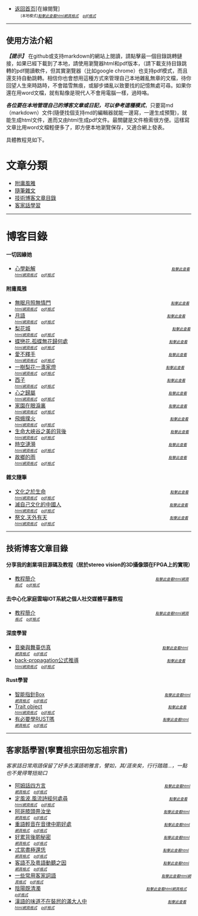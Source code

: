 - [返回首页](./readme.md)[在線閱覽] &nbsp;&nbsp; &nbsp; &nbsp; &nbsp; &nbsp; &nbsp; &nbsp; &nbsp; &nbsp; &nbsp; &nbsp; &nbsp; &nbsp; &nbsp; &nbsp; &nbsp; &nbsp; &nbsp; &nbsp; &nbsp; &nbsp; &nbsp; &nbsp; &nbsp;  &nbsp; &nbsp; &nbsp; &nbsp; &nbsp; &nbsp;  &nbsp;&nbsp; &nbsp; &nbsp; &nbsp; &nbsp;  &nbsp;&nbsp; &nbsp; &nbsp; &nbsp; &nbsp;  &nbsp;&nbsp;&nbsp; &nbsp; &nbsp; &nbsp; <font size=1> [本地模式][*_點擊此查看html網頁格式_*](./readme.html)&nbsp; &nbsp; [*_pdf格式_*](./readme.md.pdf) </font>
--- 
## 使用方法介紹
**_【提示】_** 在github或支持markdown的網站上閱讀，請點擊最一個目錄跳轉鏈接，如果已經下載到了本地，請使用瀏覽器html和pdf版本，（請下載支持目錄跳轉的pdf閱讀軟件，但其實瀏覽器（比如google chrome）也支持pdf模式，而且還支持自動跳轉。相信你也會想用這種方式來管理自己本地雜亂無章的文檔，待你回望人生來時路時，不會踏雪無痕，或腳步燐亂以致要找的記憶無處可尋。如果你還在用word文檔，就有點像是現代人不會用電腦一樣，過時咯。   

 **_各位要在本地管理自己的博客文章或日記，可以參考這種模式_**，只要寫md（markdown）文件(隨便找個支持md的編輯器就能一邊寫，一邊生成預覽)，就能生成html文件，進而又由html生成pdf文件。最關鍵是文件檢索很方便。這樣寫文章比用word文檔輕便多了，即方便本地瀏覽保存，又適合網上發表。

 具體教程見如下。

# 文章分類
- [附庸風雅](#附庸風雅)
- [隨筆雜文](#隨筆雜文)
- [技術博客文章目錄](#技術博客文章目錄)
- [客家話學習](#客家話學習)
***
#### <p id="隨筆雜文"> <p/>  
# 博客目錄
#### 一切因緣她
- [心學新解](./md_and_html/心學新解.md) &nbsp;&nbsp; &nbsp; &nbsp; &nbsp; &nbsp; &nbsp; &nbsp; &nbsp; &nbsp; &nbsp; &nbsp; &nbsp; &nbsp; &nbsp; &nbsp; &nbsp; &nbsp; &nbsp; &nbsp; &nbsp; &nbsp; &nbsp; &nbsp; &nbsp;  &nbsp; &nbsp; &nbsp; &nbsp; &nbsp; &nbsp;  &nbsp;&nbsp; &nbsp; &nbsp; &nbsp; &nbsp;  &nbsp;&nbsp; &nbsp; &nbsp; &nbsp; &nbsp;  &nbsp;&nbsp;&nbsp; &nbsp; &nbsp; &nbsp;  <font size=1> [*_點擊此查看html網頁格式_*](./md_and_html/心學新解.html)&nbsp; &nbsp; [*_pdf格式_*](./md_and_html/心學新解.md.pdf)</font>
#### 附庸風雅
- [無眠月照無情門](./md_and_html/無眠月照無情門.md)&nbsp;&nbsp; &nbsp; &nbsp; &nbsp; &nbsp; &nbsp; &nbsp; &nbsp; &nbsp; &nbsp; &nbsp; &nbsp; &nbsp; &nbsp; &nbsp; &nbsp; &nbsp; &nbsp; &nbsp; &nbsp; &nbsp; &nbsp; &nbsp; &nbsp;  &nbsp; &nbsp; &nbsp; &nbsp; &nbsp; &nbsp;  &nbsp;&nbsp; &nbsp; &nbsp; &nbsp; &nbsp;  &nbsp;&nbsp; &nbsp; &nbsp; &nbsp; &nbsp;  <font size=1> [*_點擊此查看html網頁格式_*](./md_and_html/無眠月照無情門.html)&nbsp; &nbsp; [*_pdf格式_*](./md_and_html/無眠月照無情門.md.pdf) </font>
- [月語](./md_and_html/雜文隨筆/月語.md)&nbsp;&nbsp; &nbsp; &nbsp; &nbsp; &nbsp; &nbsp; &nbsp; &nbsp; &nbsp; &nbsp; &nbsp; &nbsp; &nbsp; &nbsp; &nbsp; &nbsp; &nbsp; &nbsp; &nbsp; &nbsp; &nbsp; &nbsp; &nbsp; &nbsp;  &nbsp; &nbsp; &nbsp; &nbsp; &nbsp; &nbsp;  &nbsp;&nbsp; &nbsp; &nbsp; &nbsp; &nbsp;  &nbsp;&nbsp; &nbsp; &nbsp; &nbsp; &nbsp;  &nbsp;&nbsp; &nbsp; &nbsp; &nbsp; &nbsp; &nbsp; &nbsp; <font size=1> [*_點擊此查看html網頁格式_*](./md_and_html/雜文隨筆/月語.html)&nbsp; &nbsp; [*_pdf格式_*](./md_and_html/雜文隨筆/月語.md.pdf)</font>
- [梨花城](./md_and_html/雜文隨筆/梨花城.md)&nbsp;&nbsp; &nbsp; &nbsp; &nbsp; &nbsp; &nbsp; &nbsp; &nbsp; &nbsp; &nbsp; &nbsp; &nbsp; &nbsp; &nbsp; &nbsp; &nbsp; &nbsp; &nbsp; &nbsp; &nbsp; &nbsp; &nbsp; &nbsp; &nbsp;  &nbsp; &nbsp; &nbsp; &nbsp; &nbsp; &nbsp;  &nbsp;&nbsp; &nbsp; &nbsp; &nbsp; &nbsp;  &nbsp;&nbsp; &nbsp; &nbsp; &nbsp; &nbsp;  &nbsp;&nbsp; &nbsp; &nbsp; &nbsp; &nbsp; &nbsp; &nbsp; <font size=1> [*_點擊此查看html網頁格式_*](./md_and_html/雜文隨筆/梨花城.html)&nbsp; &nbsp; [*_pdf格式_*](./md_and_html/雜文隨筆/梨花城.md.pdf)</font>
- [蝶戀花.孤蝶無花歸何處](./md_and_html/雜文隨筆/蝶戀花.孤蝶無花歸何處.md)&nbsp;&nbsp; &nbsp; &nbsp; &nbsp; &nbsp; &nbsp; &nbsp; &nbsp; &nbsp; &nbsp; &nbsp; &nbsp; &nbsp; &nbsp; &nbsp; &nbsp; &nbsp; &nbsp; &nbsp; &nbsp; &nbsp; &nbsp; &nbsp; &nbsp;  &nbsp; &nbsp; &nbsp; &nbsp; &nbsp; &nbsp;  &nbsp;&nbsp; &nbsp; &nbsp; &nbsp;  <font size=1> [*_點擊此查看html網頁格式_*](./md_and_html/雜文隨筆/蝶戀花.孤蝶無花歸何處.html)&nbsp; &nbsp; [*_pdf格式_*](./md_and_html/雜文隨筆/蝶戀花.孤蝶無花歸何處.md.pdf)</font>
- [愛不釋手](./md_and_html/雜文隨筆/愛不釋手.md)&nbsp; &nbsp; &nbsp; &nbsp; &nbsp; &nbsp; &nbsp; &nbsp; &nbsp; &nbsp; &nbsp; &nbsp; &nbsp; &nbsp; &nbsp; &nbsp; &nbsp; &nbsp; &nbsp; &nbsp; &nbsp; &nbsp; &nbsp; &nbsp; &nbsp;  &nbsp;&nbsp; &nbsp;  &nbsp; &nbsp; &nbsp; &nbsp; &nbsp; &nbsp; &nbsp; &nbsp;  &nbsp;&nbsp; &nbsp;  &nbsp;&nbsp; &nbsp; &nbsp; &nbsp; &nbsp; &nbsp; &nbsp;  &nbsp;<font size=1>[*_點擊此查看html網頁格式_*](./md_and_html/雜文隨筆/愛不釋手.html)&nbsp; &nbsp; [*_pdf格式_*](./md_and_html/雜文隨筆/愛不釋手.md.pdf)</font>
- [一樹梨花一盞家燈](./md_and_html/雜文隨筆/一樹梨花一盞家燈.md)&nbsp; &nbsp; &nbsp; &nbsp; &nbsp; &nbsp; &nbsp; &nbsp; &nbsp; &nbsp; &nbsp; &nbsp; &nbsp; &nbsp; &nbsp; &nbsp; &nbsp; &nbsp; &nbsp; &nbsp; &nbsp; &nbsp; &nbsp; &nbsp; &nbsp;  &nbsp;&nbsp; &nbsp;  &nbsp; &nbsp; &nbsp; &nbsp; &nbsp; &nbsp; &nbsp; &nbsp;  &nbsp;&nbsp; &nbsp; <font size=1>[*_點擊此查看html網頁格式_*](./md_and_html/雜文隨筆/一樹梨花一盞家燈.html)&nbsp; &nbsp; [*_pdf格式_*](./md_and_html/雜文隨筆/一樹梨花一盞家燈.md.pdf)</font>
- [西子](./md_and_html/雜文隨筆/西子.md)&nbsp;&nbsp; &nbsp; &nbsp; &nbsp; &nbsp; &nbsp; &nbsp; &nbsp; &nbsp; &nbsp; &nbsp; &nbsp; &nbsp; &nbsp; &nbsp; &nbsp; &nbsp; &nbsp; &nbsp; &nbsp; &nbsp; &nbsp; &nbsp; &nbsp;  &nbsp; &nbsp; &nbsp; &nbsp; &nbsp; &nbsp;  &nbsp;&nbsp; &nbsp; &nbsp; &nbsp; &nbsp;  &nbsp;&nbsp; &nbsp; &nbsp; &nbsp; &nbsp;  &nbsp;&nbsp; &nbsp; &nbsp; &nbsp; &nbsp; &nbsp; &nbsp; <font size=1> [*_點擊此查看html網頁格式_*](./md_and_html/雜文隨筆/西子.html)&nbsp; &nbsp; [*_pdf格式_*](./md_and_html/雜文隨筆/西子.md.pdf)</font>
- [心之歸屬](./md_and_html/雜文隨筆/心之歸屬.md)&nbsp; &nbsp; &nbsp; &nbsp; &nbsp; &nbsp; &nbsp; &nbsp; &nbsp; &nbsp; &nbsp; &nbsp; &nbsp; &nbsp; &nbsp; &nbsp; &nbsp; &nbsp; &nbsp; &nbsp; &nbsp; &nbsp; &nbsp; &nbsp; &nbsp;  &nbsp;&nbsp; &nbsp;  &nbsp; &nbsp; &nbsp; &nbsp; &nbsp; &nbsp; &nbsp; &nbsp;  &nbsp;&nbsp; &nbsp;  &nbsp;&nbsp; &nbsp; &nbsp; &nbsp; &nbsp; &nbsp; &nbsp;  &nbsp;<font size=1>[*_點擊此查看html網頁格式_*](./md_and_html/雜文隨筆/心之歸屬.html)&nbsp; &nbsp; [*_pdf格式_*](./md_and_html/雜文隨筆/心之歸屬.md.pdf)</font>
- [家園在眼淚裏](./md_and_html/雜文隨筆/家園在眼淚裏.md)&nbsp;&nbsp; &nbsp; &nbsp; &nbsp; &nbsp; &nbsp; &nbsp; &nbsp; &nbsp; &nbsp; &nbsp; &nbsp; &nbsp; &nbsp; &nbsp; &nbsp; &nbsp; &nbsp; &nbsp; &nbsp; &nbsp; &nbsp; &nbsp; &nbsp;  &nbsp; &nbsp; &nbsp; &nbsp; &nbsp; &nbsp;  &nbsp;&nbsp; &nbsp; &nbsp; &nbsp; &nbsp;  &nbsp;&nbsp; &nbsp; &nbsp; &nbsp; &nbsp;  &nbsp; <font size=1> [*_點擊此查看html網頁格式_*](./md_and_html/雜文隨筆/家園在眼淚裏.html)&nbsp; &nbsp; [*_pdf格式_*](./md_and_html/雜文隨筆/家園在眼淚裏.md.pdf)</font>
- [飛蛾撲火](./md_and_html/飛蛾撲火.md)&nbsp;&nbsp; &nbsp; &nbsp; &nbsp; &nbsp; &nbsp; &nbsp; &nbsp; &nbsp; &nbsp; &nbsp; &nbsp; &nbsp; &nbsp; &nbsp; &nbsp; &nbsp; &nbsp; &nbsp; &nbsp; &nbsp; &nbsp; &nbsp; &nbsp;  &nbsp; &nbsp; &nbsp; &nbsp; &nbsp; &nbsp;  &nbsp;&nbsp; &nbsp; &nbsp; &nbsp; &nbsp;  &nbsp;&nbsp; &nbsp; &nbsp; &nbsp; &nbsp;  &nbsp;&nbsp;&nbsp; &nbsp; &nbsp; &nbsp;   <font size=1>[*_點擊此查看html網頁格式_*](./md_and_html/飛蛾撲火.html)&nbsp; &nbsp; [*_pdf格式_*](./md_and_html/飛蛾撲火.md.pdf)</font>
- [生命大峽谷之美的背後](./md_and_html/雜文隨筆/生命大峽谷之美的背後.md)&nbsp;&nbsp; &nbsp; &nbsp; &nbsp; &nbsp; &nbsp; &nbsp; &nbsp; &nbsp; &nbsp; &nbsp; &nbsp; &nbsp; &nbsp; &nbsp; &nbsp; &nbsp; &nbsp; &nbsp; &nbsp; &nbsp; &nbsp; &nbsp; &nbsp;  &nbsp; &nbsp; &nbsp; &nbsp; &nbsp; &nbsp;  &nbsp;&nbsp; &nbsp; &nbsp; &nbsp; &nbsp;  <font size=1>[*_點擊此查看html網頁格式_*](./md_and_html/雜文隨筆/生命大峽谷之美的背後.html)&nbsp; &nbsp; [*_pdf格式_*](./md_and_html/雜文隨筆/生命大峽谷之美的背後.md.pdf)</font>
- [時空漣漪](./md_and_html/雜文隨筆/時空漣漪.md)&nbsp; &nbsp; &nbsp; &nbsp; &nbsp; &nbsp; &nbsp; &nbsp; &nbsp; &nbsp; &nbsp; &nbsp; &nbsp; &nbsp; &nbsp; &nbsp; &nbsp; &nbsp; &nbsp; &nbsp; &nbsp; &nbsp; &nbsp; &nbsp; &nbsp;  &nbsp;&nbsp; &nbsp;  &nbsp; &nbsp; &nbsp; &nbsp; &nbsp; &nbsp; &nbsp; &nbsp;  &nbsp;&nbsp; &nbsp;  &nbsp;&nbsp; &nbsp; &nbsp; &nbsp; &nbsp; &nbsp; &nbsp;  &nbsp;<font size=1>[*_點擊此查看html網頁格式_*](./md_and_html/雜文隨筆/時空漣漪.html)&nbsp; &nbsp; [*_pdf格式_*](./md_and_html/雜文隨筆/時空漣漪.md.pdf)</font>
- [故鄉的雨](./md_and_html/雜文隨筆/故鄉的雨.md)&nbsp; &nbsp; &nbsp; &nbsp; &nbsp; &nbsp; &nbsp; &nbsp; &nbsp; &nbsp; &nbsp; &nbsp; &nbsp; &nbsp; &nbsp; &nbsp; &nbsp; &nbsp; &nbsp; &nbsp; &nbsp; &nbsp; &nbsp; &nbsp; &nbsp;  &nbsp;&nbsp; &nbsp;  &nbsp; &nbsp; &nbsp; &nbsp; &nbsp; &nbsp; &nbsp; &nbsp;  &nbsp;&nbsp; &nbsp;  &nbsp;&nbsp; &nbsp; &nbsp; &nbsp; &nbsp; &nbsp; &nbsp;  &nbsp;<font size=1>[*_點擊此查看html網頁格式_*](./md_and_html/雜文隨筆/故鄉的雨.html)&nbsp; &nbsp; [*_pdf格式_*](./md_and_html/雜文隨筆/故鄉的雨.md.pdf)</font>


#### 雜文隨筆
- [文化之於生命](./md_and_html/文化之於生命.md) &nbsp;&nbsp; &nbsp; &nbsp; &nbsp; &nbsp; &nbsp; &nbsp; &nbsp; &nbsp; &nbsp; &nbsp; &nbsp; &nbsp; &nbsp; &nbsp; &nbsp; &nbsp; &nbsp; &nbsp; &nbsp; &nbsp; &nbsp; &nbsp; &nbsp;  &nbsp; &nbsp; &nbsp; &nbsp; &nbsp; &nbsp;  &nbsp;&nbsp; &nbsp; &nbsp; &nbsp; &nbsp;  &nbsp;&nbsp; &nbsp; &nbsp; &nbsp; &nbsp; &nbsp;  <font size=1> [*_點擊此查看html網頁格式_*](./md_and_html/文化之於生命.html)&nbsp; &nbsp; [*_pdf格式_*](./md_and_html/文化之於生命.md.pdf)</font>
- [滅自己文化的中國人](./md_and_html/滅自己文化的中國人.md)&nbsp;&nbsp; &nbsp; &nbsp; &nbsp; &nbsp; &nbsp; &nbsp; &nbsp; &nbsp; &nbsp; &nbsp; &nbsp; &nbsp; &nbsp; &nbsp; &nbsp; &nbsp; &nbsp; &nbsp; &nbsp; &nbsp; &nbsp; &nbsp; &nbsp;  &nbsp; &nbsp; &nbsp; &nbsp; &nbsp; &nbsp;  &nbsp;&nbsp; &nbsp; &nbsp; &nbsp; &nbsp;  &nbsp;&nbsp; <font size=1> [*_點擊此查看html網頁格式_*](./md_and_html/滅自己文化的中國人.html)&nbsp; &nbsp; [*_pdf格式_*](./md_and_html/滅自己文化的中國人.md.pdf)</font>
- [祭文.天外有天](./md_and_html/祭文.天外有天.md)&nbsp;&nbsp; &nbsp; &nbsp; &nbsp; &nbsp; &nbsp; &nbsp; &nbsp; &nbsp; &nbsp; &nbsp; &nbsp; &nbsp; &nbsp; &nbsp; &nbsp; &nbsp; &nbsp; &nbsp; &nbsp; &nbsp; &nbsp; &nbsp; &nbsp;  &nbsp; &nbsp; &nbsp; &nbsp; &nbsp; &nbsp;  &nbsp;&nbsp; &nbsp; &nbsp; &nbsp; &nbsp;  &nbsp;&nbsp; &nbsp; &nbsp; &nbsp; &nbsp;  &nbsp;<font size=1> [*_點擊此查看html網頁格式_*](./md_and_html/祭文.天外有天.html)&nbsp; &nbsp; [*_pdf格式_*](./md_and_html/祭文.天外有天.md.pdf)</font>

***
#### <p id="技術博客文章目錄"> <p/>
## 技術博客文章目錄

#### 分享我的創業項目源碼及教程（居於stereo vision的3D攝像頭在FPGA上的實現）
* [教程簡介](./md_and_html/技術教程/3D攝像頭/教程簡介.md)&nbsp;&nbsp; &nbsp; &nbsp; &nbsp; &nbsp; &nbsp; &nbsp; &nbsp; &nbsp; &nbsp; &nbsp; &nbsp; &nbsp; &nbsp; &nbsp; &nbsp; &nbsp; &nbsp; &nbsp; &nbsp; &nbsp; &nbsp; &nbsp; &nbsp;  &nbsp; &nbsp; &nbsp; &nbsp; &nbsp; &nbsp;  &nbsp;&nbsp; &nbsp; &nbsp; &nbsp; &nbsp;  &nbsp;&nbsp; &nbsp; &nbsp; &nbsp; &nbsp;  <font size=1>[*_點擊此查看html網頁格式_*](./md_and_html/技術教程/3D攝像頭/教程簡介.html)&nbsp; &nbsp; [*_pdf格式_*](./md_and_html/技術教程/3D攝像頭/教程簡介.md.pdf)</font>

#### 去中心化家庭雲端IOT系統之個人社交媒體平臺教程
* [教程簡介](./md_and_html/技術教程/去中心化人社交媒體平臺/教程簡介.md)&nbsp;&nbsp; &nbsp; &nbsp; &nbsp; &nbsp; &nbsp; &nbsp; &nbsp; &nbsp; &nbsp; &nbsp; &nbsp; &nbsp; &nbsp; &nbsp; &nbsp; &nbsp; &nbsp; &nbsp; &nbsp; &nbsp; &nbsp; &nbsp; &nbsp;  &nbsp; &nbsp; &nbsp; &nbsp; &nbsp; &nbsp;  &nbsp;&nbsp; &nbsp; &nbsp; &nbsp; &nbsp;  &nbsp;&nbsp; &nbsp; &nbsp; &nbsp; &nbsp;  <font size=1>[*_點擊此查看html網頁格式_*](./md_and_html/技術教程/去中心化人社交媒體平臺/教程簡介.html)&nbsp; &nbsp; [*_pdf格式_*](./md_and_html/技術教程/去中心化人社交媒體平臺/教程簡介.md.pdf)</font>

#### 深度學習
* [音樂與舞臺仿真](./md_and_html/技術教程/深度學習/音樂與舞臺仿真.md)&nbsp;&nbsp; &nbsp; &nbsp; &nbsp; &nbsp; &nbsp; &nbsp; &nbsp; &nbsp; &nbsp; &nbsp; &nbsp; &nbsp; &nbsp; &nbsp; &nbsp; &nbsp; &nbsp; &nbsp; &nbsp; &nbsp; &nbsp; &nbsp; &nbsp;  &nbsp; &nbsp; &nbsp; &nbsp; &nbsp; &nbsp; &nbsp; &nbsp; &nbsp; &nbsp; &nbsp; &nbsp; &nbsp; &nbsp;    <font size=1>[*_點擊此查看html網頁格式_*](./md_and_html/技術教程/深度學習/音樂與舞臺仿真.html)&nbsp; &nbsp; [*_pdf格式_*](./md_and_html/技術教程/深度學習/音樂與舞臺仿真.md.pdf)</font>
* [back-propagation公式推導](./md_and_html/技術教程/深度學習/back-propagation公式推導.md)&nbsp;&nbsp; &nbsp; &nbsp; &nbsp; &nbsp; &nbsp; &nbsp; &nbsp; &nbsp; &nbsp; &nbsp; &nbsp; &nbsp; &nbsp; &nbsp; &nbsp; &nbsp; &nbsp; &nbsp; &nbsp; &nbsp; &nbsp; &nbsp; &nbsp;  &nbsp; &nbsp; &nbsp; &nbsp; &nbsp; &nbsp;    <font size=1>[*_點擊此查看html網頁格式_*](./md_and_html/技術教程/深度學習/back-propagation公式推導.html)&nbsp; &nbsp; [*_pdf格式_*](./md_and_html/技術教程/深度學習/back-propagation公式推導.md.pdf)</font>

#### Rust學習
* [智能指針Box](./md_and_html/rust/智能指針Box.md)&nbsp;&nbsp; &nbsp; &nbsp; &nbsp; &nbsp; &nbsp; &nbsp; &nbsp; &nbsp; &nbsp; &nbsp; &nbsp; &nbsp; &nbsp; &nbsp; &nbsp; &nbsp; &nbsp; &nbsp; &nbsp; &nbsp; &nbsp; &nbsp; &nbsp;  &nbsp; &nbsp; &nbsp; &nbsp; &nbsp; &nbsp;  &nbsp;&nbsp; &nbsp; &nbsp; &nbsp; &nbsp;  &nbsp;&nbsp; &nbsp; &nbsp; &nbsp; &nbsp;  <font size=1>[*_點擊此查看html網頁格式_*](./md_and_html/rust/智能指針Box.html)&nbsp; &nbsp; [*_pdf格式_*](./md_and_html/rust/智能指針Box.md.pdf)</font>
* [Trait object](./md_and_html/rust/trait_object.md)&nbsp;&nbsp; &nbsp; &nbsp; &nbsp; &nbsp; &nbsp; &nbsp; &nbsp; &nbsp; &nbsp; &nbsp; &nbsp; &nbsp; &nbsp; &nbsp; &nbsp; &nbsp; &nbsp; &nbsp; &nbsp; &nbsp; &nbsp; &nbsp; &nbsp;  &nbsp; &nbsp; &nbsp; &nbsp; &nbsp; &nbsp;  &nbsp;&nbsp; &nbsp; &nbsp; &nbsp; &nbsp;  &nbsp;&nbsp; &nbsp; &nbsp; &nbsp; &nbsp;  &nbsp; &nbsp; <font size=1>[*_點擊此查看html網頁格式_*](./md_and_html/rust/trait_object.html)&nbsp; &nbsp; [*_pdf格式_*](./md_and_html/rust/trait_object.md.pdf)</font>
* [有必要學RUST嗎](./md_and_html/rust/有必要學RUST嗎.md)&nbsp;&nbsp; &nbsp; &nbsp; &nbsp; &nbsp; &nbsp; &nbsp; &nbsp; &nbsp; &nbsp; &nbsp; &nbsp; &nbsp; &nbsp; &nbsp; &nbsp; &nbsp; &nbsp; &nbsp; &nbsp; &nbsp; &nbsp; &nbsp; &nbsp;  &nbsp; &nbsp; &nbsp; &nbsp; &nbsp; &nbsp;  &nbsp;&nbsp; &nbsp; &nbsp; &nbsp; &nbsp;  &nbsp;&nbsp; <font size=1>[*_點擊此查看html網頁格式_*](./md_and_html/rust/有必要學RUST嗎.html)&nbsp; &nbsp; [*_pdf格式_*](./md_and_html/rust/有必要學RUST嗎.md.pdf)</font>


***
#### <p id="客家話學習"> <p/>
## 客家話學習(寧賣祖宗田勿忘祖宗言)   
*_客家話日常用語保留了好多古漢語啲雅言，譬如，其/涯來矣，行行踏踏...，一點也不覺得彆扭拗口_*
* [阿姆話四方言](./md_and_html/客家話/阿姆話四方言.md) &nbsp;&nbsp; &nbsp; &nbsp; &nbsp; &nbsp; &nbsp; &nbsp; &nbsp; &nbsp; &nbsp; &nbsp; &nbsp; &nbsp; &nbsp; &nbsp; &nbsp; &nbsp; &nbsp; &nbsp; &nbsp; &nbsp; &nbsp; &nbsp; &nbsp;  &nbsp; &nbsp; &nbsp; &nbsp; &nbsp; &nbsp;  &nbsp;&nbsp; &nbsp; &nbsp; &nbsp; &nbsp;  &nbsp;&nbsp; &nbsp; &nbsp; &nbsp;   <font size=1>[*_點擊此查看html網頁格式_*](./md_and_html/客家話/阿姆話四方言.html)&nbsp; &nbsp; [*_pdf格式_*](./md_and_html/客家話/阿姆話四方言.md.pdf)</font>
* [定風波.風流詩經何處尋](./md_and_html/客家話/定風波.風流詩經何處尋.md)&nbsp;&nbsp; &nbsp; &nbsp; &nbsp; &nbsp; &nbsp; &nbsp; &nbsp; &nbsp; &nbsp; &nbsp; &nbsp; &nbsp; &nbsp; &nbsp; &nbsp; &nbsp; &nbsp; &nbsp; &nbsp; &nbsp; &nbsp; &nbsp; &nbsp;  &nbsp; &nbsp; &nbsp; &nbsp; &nbsp; &nbsp;  &nbsp;&nbsp; &nbsp; &nbsp; &nbsp;  <font size=1>[*_點擊此查看html網頁格式_*](./md_and_html/客家話/定風波.風流詩經何處尋.html)&nbsp; &nbsp; [*_pdf格式_*](./md_and_html/客家話/定風波.風流詩經何處尋.md.pdf)</font> 
* [阿哥膝頭畀汝坐](./md_and_html/客家話/阿哥膝頭畀汝坐.md)  &nbsp;&nbsp; &nbsp; &nbsp; &nbsp; &nbsp; &nbsp; &nbsp; &nbsp; &nbsp; &nbsp; &nbsp; &nbsp; &nbsp; &nbsp; &nbsp; &nbsp; &nbsp; &nbsp; &nbsp; &nbsp; &nbsp; &nbsp; &nbsp; &nbsp;  &nbsp; &nbsp; &nbsp; &nbsp; &nbsp; &nbsp;  &nbsp;&nbsp; &nbsp; &nbsp; &nbsp; &nbsp;  &nbsp;&nbsp; &nbsp; <font size=1>[*_點擊此查看html網頁格式_*](./md_and_html/客家話/阿哥膝頭畀汝坐.html)&nbsp; &nbsp; [*_pdf格式_*](./md_and_html/客家話/阿哥膝頭畀汝坐.md.pdf)</font>
* [重語輕音在音律中啲好處](./md_and_html/客家話/重語輕音在音律中啲好處.md)  &nbsp;&nbsp; &nbsp; &nbsp; &nbsp; &nbsp; &nbsp; &nbsp; &nbsp; &nbsp; &nbsp; &nbsp; &nbsp; &nbsp; &nbsp; &nbsp; &nbsp; &nbsp; &nbsp; &nbsp; &nbsp; &nbsp; &nbsp; &nbsp; &nbsp;  &nbsp; &nbsp; &nbsp; &nbsp; &nbsp; &nbsp;  &nbsp; <font size=1>[*_點擊此查看html網頁格式_*](./md_and_html/客家話/重語輕音在音律中啲好處.html)&nbsp; &nbsp; [*_pdf格式_*](./md_and_html/客家話/重語輕音在音律中啲好處.md.pdf)</font>
* [好累背後啲秘密](./md_and_html/客家話/好累背後啲秘密.md) &nbsp;&nbsp; &nbsp; &nbsp; &nbsp; &nbsp; &nbsp; &nbsp; &nbsp; &nbsp; &nbsp; &nbsp; &nbsp; &nbsp; &nbsp; &nbsp; &nbsp; &nbsp; &nbsp; &nbsp; &nbsp; &nbsp; &nbsp; &nbsp; &nbsp;  &nbsp; &nbsp; &nbsp; &nbsp; &nbsp; &nbsp;  &nbsp;&nbsp; &nbsp; &nbsp; &nbsp; &nbsp;  &nbsp;&nbsp; &nbsp;  <font size=1>[*_點擊此查看html網頁格式_*](./md_and_html/客家話/好累背後啲秘密.html)&nbsp; &nbsp; [*_pdf格式_*](./md_and_html/客家話/好累背後啲秘密.md.pdf)</font> 
* [忒當盡極還恁](./md_and_html/客家話/忒當盡極還恁.md) &nbsp;&nbsp; &nbsp; &nbsp; &nbsp; &nbsp; &nbsp; &nbsp; &nbsp; &nbsp; &nbsp; &nbsp; &nbsp; &nbsp; &nbsp; &nbsp; &nbsp; &nbsp; &nbsp; &nbsp; &nbsp; &nbsp; &nbsp; &nbsp; &nbsp;  &nbsp; &nbsp; &nbsp; &nbsp; &nbsp; &nbsp;  &nbsp;&nbsp; &nbsp; &nbsp; &nbsp; &nbsp;  &nbsp;&nbsp; &nbsp; &nbsp;&nbsp;  <font size=1>[*_點擊此查看html網頁格式_*](./md_and_html/客家話/忒當盡極還恁.html)&nbsp; &nbsp; [*_pdf格式_*](./md_and_html/客家話/忒當盡極還恁.md.pdf)</font> 
* [客語不及粵語動聽之因](./md_and_html/客家話/忒當盡極還恁.md) &nbsp;&nbsp; &nbsp; &nbsp; &nbsp; &nbsp; &nbsp; &nbsp; &nbsp; &nbsp; &nbsp; &nbsp; &nbsp; &nbsp; &nbsp; &nbsp; &nbsp; &nbsp; &nbsp; &nbsp; &nbsp; &nbsp; &nbsp; &nbsp; &nbsp;  &nbsp; &nbsp; &nbsp; &nbsp; &nbsp; &nbsp;  &nbsp;&nbsp; &nbsp;   <font size=1>[*_點擊此查看html網頁格式_*](./md_and_html/客家話/客語不及粵語動聽之因.html)&nbsp; &nbsp; [*_pdf格式_*](./md_and_html/客家話/客語不及粵語動聽之因.md.pdf)</font> 
* [一些常用客家詞語](./md_and_html/客家話/一些常用客家詞語.md) &nbsp;&nbsp; &nbsp; &nbsp; &nbsp; &nbsp; &nbsp; &nbsp; &nbsp; &nbsp; &nbsp; &nbsp; &nbsp; &nbsp; &nbsp; &nbsp; &nbsp; &nbsp; &nbsp; &nbsp; &nbsp; &nbsp; &nbsp; &nbsp; &nbsp;  &nbsp; &nbsp; &nbsp; &nbsp; &nbsp; &nbsp;  &nbsp;&nbsp; &nbsp; &nbsp; &nbsp; &nbsp;   <font size=1>[*_點擊此查看html網頁格式_*](./md_and_html/客家話/一些常用客家詞語.html)&nbsp; &nbsp; [*_pdf格式_*](./md_and_html/客家話/一些常用客家詞語.md.pdf)</font> 
* [陰陽既清濁](./md_and_html/客家話/陰陽既清濁.md) &nbsp;&nbsp; &nbsp; &nbsp; &nbsp; &nbsp; &nbsp; &nbsp; &nbsp; &nbsp; &nbsp; &nbsp; &nbsp; &nbsp; &nbsp; &nbsp; &nbsp; &nbsp; &nbsp; &nbsp; &nbsp; &nbsp; &nbsp; &nbsp; &nbsp;  &nbsp; &nbsp; &nbsp; &nbsp; &nbsp; &nbsp;  &nbsp;&nbsp; &nbsp; &nbsp; &nbsp; &nbsp;   <font size=1>[*_點擊此查看html網頁格式_*](./md_and_html/客家話/陰陽既清濁.html)&nbsp; &nbsp; [*_pdf格式_*](./md_and_html/客家話/陰陽既清濁.md.pdf)</font> 
* [漢語的味道不在裝屄的滿大人中](./md_and_html/漢語的味道不在裝屄的滿大人中.md)&nbsp; &nbsp; &nbsp; &nbsp; &nbsp; &nbsp; &nbsp; &nbsp; &nbsp; &nbsp; &nbsp; &nbsp; &nbsp; &nbsp; &nbsp; &nbsp; &nbsp; &nbsp; &nbsp; &nbsp; &nbsp; &nbsp; &nbsp; &nbsp; &nbsp;  &nbsp;&nbsp; &nbsp;  &nbsp;<font size=1>[*_點擊此查看html網頁格式_*](./md_and_html/漢語的味道不在裝屄的滿大人中.html)&nbsp; &nbsp; [*_pdf格式_*](./md_and_html/漢語的味道不在裝屄的滿大人中.md.pdf)</font>




